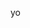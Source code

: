 yo

<!---
AdelnorAcmorux/AdelnorAcmorux is a ✨ special ✨ repository because its `README.md` (this file) appears on your GitHub profile.
You can click the Preview link to take a look at your changes.
--->
